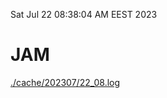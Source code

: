 Sat Jul 22 08:38:04 AM EEST 2023
# JAM
<a href='./cache/202307/22_08.log'>./cache/202307/22_08.log</a>
